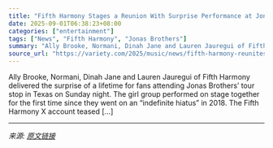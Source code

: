 ```yaml
---
title: "Fifth Harmony Stages a Reunion With Surprise Performance at Jonas Brothers Concert"
date: 2025-09-01T06:38:23+08:00
categories: ["entertainment"]
tags: ["News", "Fifth Harmony", "Jonas Brothers"]
summary: "Ally Brooke, Normani, Dinah Jane and Lauren Jauregui of Fifth Harmony delivered the surprise of a lifetime for fans attending Jonas Brothers&#8217; tour stop in Texas on Sunday night. The girl group p"
source_url: "https://variety.com/2025/music/news/fifth-harmony-reunites-jonas-brothers-concert-1236503647/"
---
```


Ally Brooke, Normani, Dinah Jane and Lauren Jauregui of Fifth Harmony delivered the surprise of a lifetime for fans attending Jonas Brothers&#8217; tour stop in Texas on Sunday night. The girl group performed on stage together for the first time since they went on an &#8220;indefinite hiatus&#8221; in 2018. The Fifth Harmony X account teased [&#8230;]

---

*来源: [原文链接](https://variety.com/2025/music/news/fifth-harmony-reunites-jonas-brothers-concert-1236503647/)*
